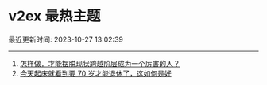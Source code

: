 # v2ex 最热主题

最近更新时间: 2023-10-27 13:02:39

--- 
1. [怎样做，才能摆脱现状跨越阶层成为一个厉害的人？](https://www.v2ex.com/t/985858) 
2. [今天起床就看到要 70 岁才能退休了，这如何是好](https://www.v2ex.com/t/985869) 
